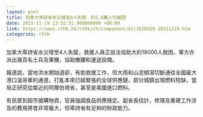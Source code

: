 ```yaml
---
layout: post
title: 加拿大卑詩省水災增至4人失蹤　約1.8萬人仍被困
date: 2021-11-19 13:52:51.000000000 +08:00
link: https://news.rthk.hk/rthk/ch/component/k2/1620559-20211119.htm
categories: rthk
---
```


加拿大卑詩省水災增至4人失蹤，救援人員正設法協助大約18000人脫困，軍方亦派出幾百名士兵及軍機，協助撤離和運送設備。

報道說，當地洪水開始退卻，有助救援工作，但大雨和山泥傾瀉切斷通往全國最大港口溫哥華的通道，打亂本來已經緊張的全球供應鏈，部分城鎮出現燃料短缺，當局正研究從鄰近的阿爾伯塔省，甚至是美國進口燃料。

有民眾到超市搶購物資，官員強調食品供應穩定。副省長估計，修理及重建工作涉及的費用將會非常龐大，但卑詩省有足夠的財政能力。
